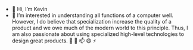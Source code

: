 - 👋 Hi, I’m Kevin
- 👀 I’m interested in understanding all functions of a computer well. However, I do believe that specialization increase the quality of a product and we owe much of the modern world to this principle. Thus, I am also passionate about using specialized high-level technologies to design great products.
🌱
💞️
📫
😄
⚡

<!---
xkjjx/xkjjx is a ✨ special ✨ repository because its `README.md` (this file) appears on your GitHub profile.
You can click the Preview link to take a look at your changes.
--->
